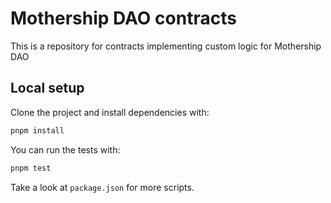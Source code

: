 # Mothership DAO contracts

This is a repository for contracts implementing custom logic for Mothership DAO

## Local setup

Clone the project and install dependencies with:

```bash
pnpm install
```

You can run the tests with:

```bash
pnpm test
```

Take a look at `package.json` for more scripts.
